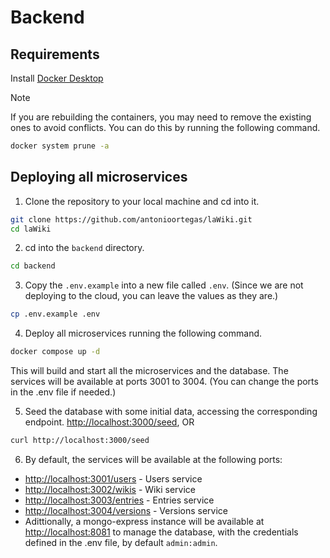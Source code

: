 # Backend

## Requirements

Install [Docker Desktop](https://www.docker.com/products/docker-desktop)

>[!NOTE]
>If you are rebuilding the containers, you may need to remove the existing ones to avoid conflicts. You can do this by running the following command.
>```bash
>docker system prune -a
>```

## Deploying all microservices

1. Clone the repository to your local machine and cd into it.

```bash
git clone https://github.com/antonioortegas/laWiki.git
cd laWiki
```

2. cd into the `backend` directory.

```bash
cd backend
```

3. Copy the `.env.example` into a new file called `.env`. (Since we are not deploying to the cloud, you can leave the values as they are.)

```bash
cp .env.example .env
```

4. Deploy all microservices running the following command.

```bash
docker compose up -d
```

This will build and start all the microservices and the database. The services will be available at ports 3001 to 3004. (You can change the ports in the .env file if needed.)

5. Seed the database with some initial data, accessing the corresponding endpoint.
[http://localhost:3000/seed](http://localhost:3000/seed), OR

```bash
curl http://localhost:3000/seed
```

6. By default, the services will be available at the following ports:
- [http://localhost:3001/users](http://localhost:3001/users) - Users service
- [http://localhost:3002/wikis](http://localhost:3002/wikis) - Wiki service
- [http://localhost:3003/entries](http://localhost:3003/entries) - Entries service
- [http://localhost:3004/versions](http://localhost:3003/versions) - Versions service
- Adittionally, a mongo-express instance will be available at [http://localhost:8081](http://localhost:8081) to manage the database, with the credentials defined in the .env file, by default `admin:admin`.